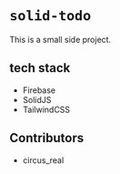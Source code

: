# `solid-todo`

This is a small side project.

## tech stack

- Firebase
- SolidJS
- TailwindCSS

## Contributors

- circus_real
